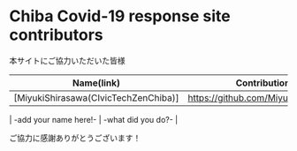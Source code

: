 Chiba Covid-19 response site contributors
============================================

本サイトにご協力いただいた皆様

| Name(link) | Contribution |
| --- | --- | 
|[MiyukiShirasawa(CIvicTechZenChiba)]| https://github.com/MiyukiShirasawa | Project facilitation |


| -add your name here!- | -what did you do?- |

ご協力に感謝ありがとうございます！


